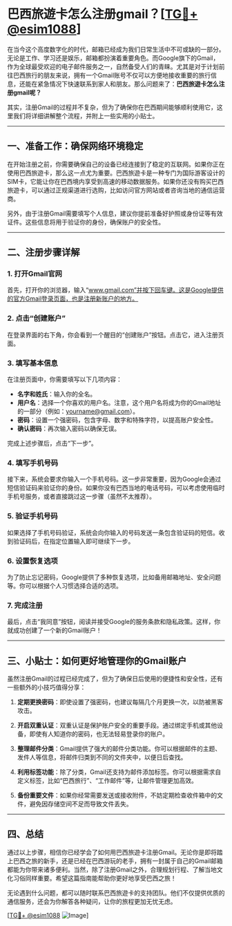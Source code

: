 # 巴西旅遊卡怎么注册gmail？[[TG💪+ @esim1088](https://t.me/s/esim1088)]

在当今这个高度数字化的时代，邮箱已经成为我们日常生活中不可或缺的一部分。无论是工作、学习还是娱乐，邮箱都扮演着重要角色。而Google旗下的Gmail，作为全球最受欢迎的电子邮件服务之一，自然备受人们的青睐。尤其是对于计划前往巴西旅行的朋友来说，拥有一个Gmail账号不仅可以方便地接收重要的旅行信息，还能在紧急情况下快速联系到家人和朋友。那么问题来了：**巴西旅遊卡怎么注册gmail呢？**

其实，注册Gmail的过程并不复杂，但为了确保你在巴西期间能够顺利使用它，这里我们将详细讲解整个流程，并附上一些实用的小贴士。

---

## 一、准备工作：确保网络环境稳定

在开始注册之前，你需要确保自己的设备已经连接到了稳定的互联网。如果你正在使用巴西旅遊卡，那么这一点尤为重要。巴西旅遊卡是一种专门为国际游客设计的SIM卡，它能让你在巴西境内享受到高速的移动数据服务。如果你还没有购买巴西旅遊卡，可以通过正规渠道进行选购，比如访问官方网站或者咨询当地的通信运营商。

另外，由于注册Gmail需要填写个人信息，建议你提前准备好护照或身份证等有效证件。这些信息将用于验证你的身份，确保账户的安全性。

---

## 二、注册步骤详解

### 1. 打开Gmail官网

首先，打开你的浏览器，输入“www.gmail.com”并按下回车键。这是Google提供的官方Gmail登录页面，也是注册新账户的地方。

### 2. 点击“创建账户”

在登录界面的右下角，你会看到一个醒目的“创建账户”按钮。点击它，进入注册页面。

### 3. 填写基本信息

在注册页面中，你需要填写以下几项内容：

- **名字和姓氏**：输入你的全名。
- **用户名**：选择一个你喜欢的用户名。注意，这个用户名将成为你的Gmail地址的一部分（例如：yourname@gmail.com）。
- **密码**：设置一个强密码，包含字母、数字和特殊字符，以提高账户安全性。
- **确认密码**：再次输入密码以确保无误。

完成上述步骤后，点击“下一步”。

### 4. 填写手机号码

接下来，系统会要求你输入一个手机号码。这一步非常重要，因为Google会通过短信验证码来验证你的身份。如果你没有巴西当地的电话号码，可以考虑使用临时手机号服务，或者直接跳过这一步骤（虽然不太推荐）。

### 5. 验证手机号码

如果选择了手机号码验证，系统会向你输入的号码发送一条包含验证码的短信。收到验证码后，在指定位置输入即可继续下一步。

### 6. 设置恢复选项

为了防止忘记密码，Google提供了多种恢复选项，比如备用邮箱地址、安全问题等。你可以根据个人习惯选择合适的选项。

### 7. 完成注册

最后，点击“我同意”按钮，阅读并接受Google的服务条款和隐私政策。这样，你就成功创建了一个新的Gmail账户！

---

## 三、小贴士：如何更好地管理你的Gmail账户

虽然注册Gmail的过程已经完成了，但为了确保日后使用的便捷性和安全性，还有一些额外的小技巧值得分享：

1. **定期更换密码**：即使设置了强密码，也建议每隔几个月更换一次，以防被黑客攻击。
   
2. **开启双重认证**：双重认证是保护账户安全的重要手段。通过绑定手机或其他设备，即使有人知道你的密码，也无法轻易登录你的账户。

3. **整理邮件分类**：Gmail提供了强大的邮件分类功能。你可以根据邮件的主题、发件人等信息，将邮件归类到不同的文件夹中，以便日后查找。

4. **利用标签功能**：除了分类，Gmail还支持为邮件添加标签。你可以根据需求自定义标签，比如“巴西旅行”、“工作邮件”等，让邮件管理更加高效。

5. **备份重要文件**：如果你经常需要发送或接收附件，不妨定期检查收件箱中的文件，避免因存储空间不足而导致文件丢失。

---

## 四、总结

通过以上步骤，相信你已经学会了如何用巴西旅遊卡注册Gmail。无论你是即将踏上巴西之旅的新手，还是已经在巴西游玩的老手，拥有一封属于自己的Gmail邮箱都能为你带来诸多便利。当然，除了注册Gmail之外，合理规划行程、了解当地文化习俗同样重要。希望这篇指南能帮助你更好地享受巴西之旅！

无论遇到什么问题，都可以随时联系巴西旅遊卡的支持团队。他们不仅提供优质的通信服务，还会为你解答各种疑问，让你的旅程更加无忧无虑。

[[TG💪+ @esim1088](https://t.me/s/esim1088) ![Image](https://i.postimg.cc/4NQfJmqS/Snipaste-2025-05-13-00-14-12.png)]
